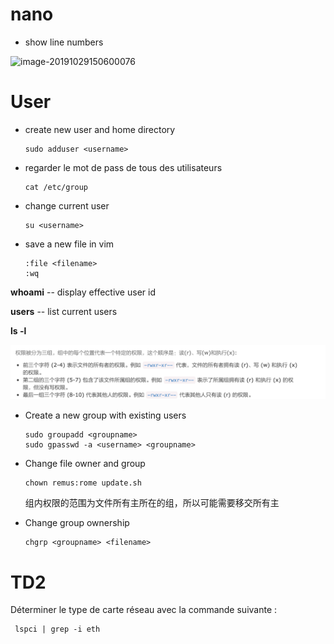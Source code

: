 # nano

* show line numbers

![image-20191029150600076](./img/image-20191029150600076.png)

#  User

* create new user and home directory

  ```shell
  sudo adduser <username>
  ```

* regarder le mot de pass de tous des utilisateurs

  ```shell
  cat /etc/group
  ```

* change current user

  ```shell
  su <username>
  ```

* save a new file in vim

  ```shell
  :file <filename>
  :wq
  ```

**whoami** -- display effective user id

**users** -- list current users

**ls -l**

![image-20190923152322589](./img/image-20190923152322589.png)



* Create a new group with existing users

	```shell
	sudo groupadd <groupname>
	sudo gpasswd -a <username> <groupname>
	```

* Change file owner and group

  ```shell
  chown remus:rome update.sh
  ```

  组内权限的范围为文件所有主所在的组，所以可能需要移交所有主

* Change group ownership

  ```shell
  chgrp <groupname> <filename>
  ```

  

# TD2

Déterminer le type de carte réseau avec la commande suivante :

```shell
 lspci | grep -i eth
```

